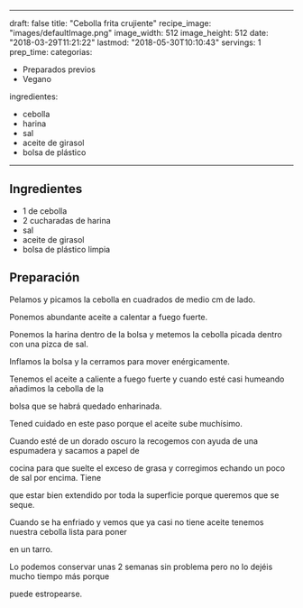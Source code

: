 
---
draft: false
title: "Cebolla frita crujiente"
recipe_image: "images/defaultImage.png"
image_width: 512
image_height: 512
date: "2018-03-29T11:21:22"
lastmod: "2018-05-30T10:10:43"
servings: 1
prep_time: 
categorias:
  - Preparados previos
  - Vegano

ingredientes:
  - cebolla
  - harina
  - sal
  - aceite de girasol
  - bolsa de plástico
---

## Ingredientes
- 1  de cebolla
- 2 cucharadas de harina
- sal
- aceite de girasol
- bolsa de plástico limpia

## Preparación
Pelamos y picamos la cebolla en cuadrados de medio cm de lado.

Ponemos abundante aceite a calentar a fuego fuerte.

Ponemos la harina dentro de la bolsa y metemos la cebolla picada dentro con una pizca de sal.

Inflamos la bolsa y la cerramos para mover enérgicamente.

Tenemos el aceite a caliente a fuego fuerte y cuando esté casi humeando añadimos la cebolla de la

bolsa que se habrá quedado enharinada.

Tened cuidado en este paso porque el aceite sube muchísimo.

Cuando esté de un dorado oscuro la recogemos con ayuda de una espumadera y sacamos a papel de

cocina para que suelte el exceso de grasa y corregimos echando un poco de sal por encima. Tiene

que estar bien extendido por toda la superficie porque queremos que se seque.

Cuando se ha enfriado y vemos que ya casi no tiene aceite tenemos nuestra cebolla lista para poner

en un tarro.

Lo podemos conservar unas 2 semanas sin problema pero no lo dejéis mucho tiempo más porque

puede estropearse.


